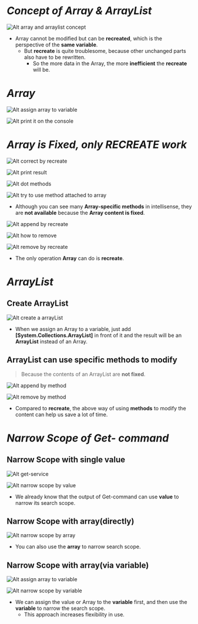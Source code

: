 # **_Concept of Array & ArrayList_**

![Alt array and arraylist concept](pic/bandicam%202022-10-09%2000-42-13-962.jpg)

- Array cannot be modified but can be **recreated**, which is the perspective of the **same variable**.
  - But **recreate** is quite troublesome, because other unchanged parts also have to be rewritten.
    - So the more data in the Array, the more **inefficient** the **recreate** will be.

# **_Array_**

![Alt assign array to variable](pic/bandicam%202022-10-09%2000-45-26-062.jpg)

![Alt print it on the console](pic/bandicam%202022-10-09%2000-47-48-741.jpg)

# **_Array is Fixed, only RECREATE work_**

![Alt correct by recreate](pic/bandicam%202022-10-09%2000-49-25-449.jpg)

![Alt print result](pic/bandicam%202022-10-09%2000-50-34-254.jpg)

![Alt dot methods](pic/bandicam%202022-10-09%2000-52-24-400.jpg)

![Alt try to use method attached to array](pic/bandicam%202022-10-09%2000-54-19-829.jpg)

- Although you can see many **Array-specific methods** in intellisense, they are **not available** because the **Array content is fixed**.

![Alt append by recreate](pic/bandicam%202022-10-09%2000-56-30-975.jpg)

![Alt how to remove](pic/bandicam%202022-10-09%2000-57-51-655.jpg)

![Alt remove by recreate](pic/bandicam%202022-10-09%2000-58-43-974.jpg)

- The only operation **Array** can do is **recreate**.

# **_ArrayList_**

## **Create ArrayList**

![Alt create a arrayList](pic/bandicam%202022-10-09%2001-01-53-905.jpg)

- When we assign an Array to a variable, just add **[System.Collections.ArrayList]** in front of it and the result will be an **ArrayList** instead of an Array.

## **ArrayList can use specific methods to modify**

> Because the contents of an ArrayList are **not fixed**.

![Alt append by method](pic/bandicam%202022-10-09%2001-04-22-939.jpg)

![Alt remove by method](pic/bandicam%202022-10-09%2001-05-14-944.jpg)

- Compared to **recreate**, the above way of using **methods** to modify the content can help us save a lot of time.

# **_Narrow Scope of Get- command_**

## **Narrow Scope with single value**

![Alt get-service](pic/bandicam%202022-10-09%2001-06-16-909.jpg)

![Alt narrow scope by value](pic/bandicam%202022-10-09%2001-07-42-239.jpg)

- We already know that the output of Get-command can use **value** to narrow its search scope.

## **Narrow Scope with array(directly)**

![Alt narrow scope by array](pic/bandicam%202022-10-09%2001-09-00-366.jpg)

- You can also use the **array** to narrow search scope.

## **Narrow Scope with array(via variable)**

![Alt assign array to variable](pic/bandicam%202022-10-09%2001-10-26-989.jpg)

![Alt narrow scope by variable](pic/bandicam%202022-10-09%2001-12-09-969.jpg)

- We can assign the value or Array to the **variable** first, and then use the **variable** to narrow the search scope.
  - This approach increases flexibility in use.
